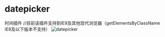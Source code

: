 # datepicker
时间插件
//目前该插件支持到IE9及其他现代浏览器（getElementsByClassName IE8及以下版本不支持）
![datepicker](http://1.z9ls.com/t6/701/1555677290x2890149512.png "时间插件")
